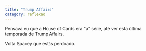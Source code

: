 ```yaml
---
title: "Trump Affairs"
category: reflexao
---
```


Pensava eu que a House of Cards era "a" série, até ver esta última temporada de Trump Affairs.

Volta Spacey que estás perdoado.
